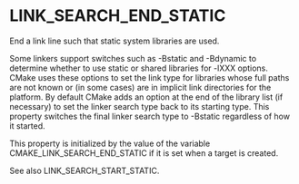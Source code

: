   

# LINK_SEARCH_END_STATIC  
End a link line such that static system libraries are used.  

Some linkers support switches such as -Bstatic and -Bdynamic to
determine whether to use static or shared libraries for -lXXX options.
CMake uses these options to set the link type for libraries whose full
paths are not known or (in some cases) are in implicit link
directories for the platform.  By default CMake adds an option at the
end of the library list (if necessary) to set the linker search type
back to its starting type.  This property switches the final linker
search type to -Bstatic regardless of how it started.  

This property is initialized by the value of the variable
CMAKE_LINK_SEARCH_END_STATIC if it is set
when a target is created.  

See also LINK_SEARCH_START_STATIC.  

